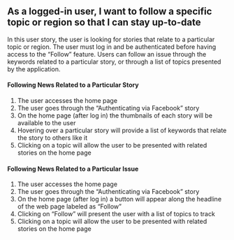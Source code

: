 ## As a logged-in user, I want to follow a specific topic or region so that I can stay up-to-date
In this user story, the user is looking for stories that relate to a particular topic or region. The user must log in and be authenticated before having access to the “Follow” feature. Users can follow an issue through the keywords related to a particular story, or through a list of topics presented by the application.
#### Following News Related to a Particular Story
1. The user accesses the home page
2. The user goes through the “Authenticating via Facebook” story
3. On the home page (after log in) the thumbnails of each story will be available to the user
4. Hovering over a particular story will provide a list of keywords that relate the story to others like it
5. Clicking on a topic will allow the user to be presented with related stories on the home page

#### Following News Related to a Particular Issue
1. The user accesses the home page
2. The user goes through the “Authenticating via Facebook” story
3. On the home page (after log in) a button will appear along the headline of the web page labeled as “Follow”
4. Clicking on “Follow” will present the user with a list of topics to track
5. Clicking on a topic will allow the user to be presented with related stories on the home page
